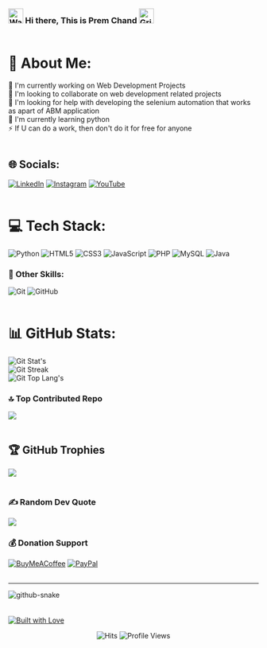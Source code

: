 <!-- ### 👋 Hi there, This is Prem Chand 😄 <br><br> 
### <img src="./Hi-HandWave.gif" width="35" height="35"/> Hi there, This is Prem Chand 😄 <br><br> -->
### <img src="https://raw.githubusercontent.com/Tarikul-Islam-Anik/Telegram-Animated-Emojis/main/People/Waving%20Hand.webp" alt="Waving Hand" width="30" height="30" /> Hi there, This is Prem Chand <img src="https://raw.githubusercontent.com/Tarikul-Islam-Anik/Telegram-Animated-Emojis/main/Smileys/Grinning%20Face%20With%20Smiling%20Eyes.webp" alt="Grinning Face With Smiling Eyes" width="30" height="30" /> <br><br>
<!-- ### <img src="https://raw.githubusercontent.com/Tarikul-Islam-Anik/Animated-Fluent-Emojis/master/Emojis/Hand%20gestures/Waving%20Hand.png" alt="Waving Hand" width="30" height="30" /> Hi there, This is Prem Chand <img src="https://raw.githubusercontent.com/Tarikul-Islam-Anik/Animated-Fluent-Emojis/master/Emojis/Smilies/Grinning%20Face%20with%20Big%20Eyes.png" alt="Grinning Face with Big Eyes" width="25" height="25" /> <br><br> -->

# 💫 About Me:
🔭 I'm currently working on Web Development Projects<br>
👯 I'm looking to collaborate on web development related projects<br>
🤝 I'm looking for help with developing the selenium automation that works as apart of ABM application<br>
🌱 I'm currently learning python<br>
⚡ If U can do a work, then don't do it for free for anyone<br><br>

## 🌐 Socials:
[![LinkedIn](https://img.shields.io/badge/LinkedIn-%230077B5.svg?logo=linkedin&logoColor=white)](https://linkedin.com/in/https://www.linkedin.com/in/premchand1710) 
[![Instagram](https://img.shields.io/badge/Instagram-%23E4405F.svg?logo=Instagram&logoColor=white)](https://instagram.com/perfect_prem_prb) 
[![YouTube](https://img.shields.io/badge/YouTube-%23FF0000.svg?logo=YouTube&logoColor=white)](https://www.youtube.com/@Tech4Gen) <br><br>

<!-- [![Behance](https://img.shields.io/badge/Behance-1769ff?logo=behance&logoColor=white)](https://behance.net/behance-username-here) 
[![Discord](https://img.shields.io/badge/Discord-%237289DA.svg?logo=discord&logoColor=white)](https://discord.gg/discord-username-here) 
[![Facebook](https://img.shields.io/badge/Facebook-%231877F2.svg?logo=Facebook&logoColor=white)](https://facebook.com/fb-username-here) 
[![Medium](https://img.shields.io/badge/Medium-12100E?logo=medium&logoColor=white)](https://medium.com/@medium-username-here) 
[![Pinterest](https://img.shields.io/badge/Pinterest-%23E60023.svg?logo=Pinterest&logoColor=white)](https://pinterest.com/pinterest-username-here) 
[![Quora](https://img.shields.io/badge/Quora-%23B92B27.svg?logo=Quora&logoColor=white)](https://quora.com/profile/quora-username-here) 
[![Reddit](https://img.shields.io/badge/Reddit-%23FF4500.svg?logo=Reddit&logoColor=white)](https://reddit.com/user/reddit-username-here) 
[![Stack Overflow](https://img.shields.io/badge/-Stackoverflow-FE7A16?logo=stack-overflow&logoColor=white)](https://stackoverflow.com/users/stackoverflow-userid-here) 
[![Twitch](https://img.shields.io/badge/Twitch-%239146FF.svg?logo=Twitch&logoColor=white)](https://twitch.tv/twitch-username-here) 
[![X](https://img.shields.io/badge/X-black.svg?logo=X&logoColor=white)](https://x.com/xtwitter-username-here)  
[![Codepen](https://img.shields.io/badge/Codepen-000000?logo=codepen&logoColor=white)](https://codepen.io/codepen-username-here) 
[![email](https://img.shields.io/badge/Email-D14836?logo=gmail&logoColor=white)](mailto:sampleemail@gmail.com) -->

# 💻 Tech Stack:
![Python](https://img.shields.io/badge/python-3670A0?style=flat&logo=python&logoColor=ffdd54) 
![HTML5](https://img.shields.io/badge/html5-%23E34F26.svg?style=flat&logo=html5&logoColor=white) 
![CSS3](https://img.shields.io/badge/css3-%231572B6.svg?style=flat&logo=css3&logoColor=white) 
![JavaScript](https://img.shields.io/badge/javascript-%23323330.svg?style=flat&logo=javascript&logoColor=%23F7DF1E) 
![PHP](https://img.shields.io/badge/php-%23777BB4.svg?style=flat&logo=php&logoColor=white) 
![MySQL](https://img.shields.io/badge/mysql-%2300f.svg?style=flat&logo=mysql&logoColor=white) 
![Java](https://img.shields.io/badge/java-%23ED8B00.svg?style=flat&logo=java&logoColor=white) <br>


### 🧮 Other Skills: 
![Git](https://img.shields.io/badge/git-%23F05033.svg?style=flat&logo=git&logoColor=white) 
![GitHub](https://img.shields.io/badge/github-%23121011.svg?style=flat&logo=github&logoColor=white) <br><br>

<!-- ![FastAPI](https://img.shields.io/badge/FastAPI-005571?style=flat&logo=fastapi) 
![Django](https://img.shields.io/badge/django-%23092E20.svg?style=flat&logo=django&logoColor=white) 
![MongoDB](https://img.shields.io/badge/MongoDB-%234ea94b.svg?style=flat&logo=mongodb&logoColor=white) 
![Postgres](https://img.shields.io/badge/postgres-%23316192.svg?style=flat&logo=postgresql&logoColor=white) 
![Figma](https://img.shields.io/badge/figma-%23F24E1E.svg?style=flat&logo=figma&logoColor=white) 
![Adobe Photoshop](https://img.shields.io/badge/adobe%20photoshop-%2331A8FF.svg?style=flat&logo=adobe%20photoshop&logoColor=white) 
![Canva](https://img.shields.io/badge/Canva-%2300C4CC.svg?style=flat&logo=Canva&logoColor=white) 
![Matplotlib](https://img.shields.io/badge/Matplotlib-%23ffffff.svg?style=flat&logo=Matplotlib&logoColor=black) 
![NumPy](https://img.shields.io/badge/numpy-%23013243.svg?style=flat&logo=numpy&logoColor=white) 
![Pandas](https://img.shields.io/badge/pandas-%23150458.svg?style=flat&logo=pandas&logoColor=white) 
![GitLab](https://img.shields.io/badge/gitlab-%23181717.svg?style=flat&logo=gitlab&logoColor=white) 
![Bitbucket](https://img.shields.io/badge/bitbucket-%230047B3.svg?style=flat&logo=bitbucket&logoColor=white)  
![Gitea](https://img.shields.io/badge/Gitea-34495E?style=flat&logo=gitea&logoColor=5D9425) -->

# 📊 GitHub Stats:
<!-- [![GitHub Streak](https://streak-stats.demolab.com?user=PremChandV&theme=gruvbox-duo&short_numbers=true)](https://git.io/streak-stats)<br/> -->
![Git Stat's](https://github-readme-stats.vercel.app/api?username=PremChandV&theme=gruvbox-duo&hide_border=false&include_all_commits=true&count_private=true&show_icons=true)<br/>
![Git Streak](https://nirzak-streak-stats.vercel.app/?user=PremChandV&theme=default&hide_border=false)<br/>
![Git Top Lang's](https://github-readme-stats.vercel.app/api/top-langs/?username=PremChandV&theme=gruvbox-duo&hide_border=false&include_all_commits=true&count_private=true&layout=compact) <br>

### 🔝 Top Contributed Repo
![](https://github-contributor-stats.vercel.app/api?username=PremChandV&limit=5&theme=tokyonight&combine_all_yearly_contributions=true) <br><br>

## 🏆 GitHub Trophies
<!-- ![](https://github-profile-trophy.vercel.app/?username=PremChandV&theme=radical&no-frame=false&no-bg=false&margin-w=4) -->
<img src="https://github-profile-trophy.vercel.app/?username=PremChandV&theme=juicyfresh&no-bg=true"/> <br><br>

### ✍️ Random Dev Quote
![](https://quotes-github-readme.vercel.app/api?type=horizontal&theme=radical) <br>

### 💰 Donation Support
  [![BuyMeACoffee](https://img.shields.io/badge/Buy%20Me%20a%20Coffee-ffdd00?style=for-the-badge&logo=buy-me-a-coffee&logoColor=black)](https://buymeacoffee.com/buyme-coffee-usename-here) 
  [![PayPal](https://img.shields.io/badge/PayPal-00457C?style=for-the-badge&logo=paypal&logoColor=white)](https://paypal.me/paypal.me-username-here) <br><br>

---

<picture>
  <source media="(prefers-color-scheme: dark)" srcset="https://raw.githubusercontent.com/tobiasmeyhoefer/tobiasmeyhoefer/output/github-snake-dark.svg" />
  <source media="(prefers-color-scheme: light)" srcset="https://raw.githubusercontent.com/tobiasmeyhoefer/tobiasmeyhoefer/output/github-snake.svg" />
  <img alt="github-snake" src="https://raw.githubusercontent.com/tobiasmeyhoefer/tobiasmeyhoefer/output/github-snake.svg" />
</picture> <br><br><br>

<!-- [![](https://visitcount.itsvg.in/api?id=PremChandV&icon=5&color=3)](https://visitcount.itsvg.in)
[![](https://visitcount.itsvg.in/api?id=PremChandV&label=Profile%20Views&color=0&icon=0&pretty=true)](https://visitcount.itsvg.in) 
[![Hits](https://hits.sh/github.com/PremChandV/PremChandV.svg)](https://hits.sh/github.com/PremChandV/PremChandV/)
![Profile Views](https://komarev.com/ghpvc/?username=PremChandV&color=brightgreen&abbreviated=true) -->
<a href="https://gruntjs.com/">
  <img src="https://gruntjs.com/builtwith.svg?label=Built with Love" alt="Built with Love">
</a>
<p align="center"> <img src="https://hits.sh/github.com/PremChandV.svg?label=Hits&extraCount=10" alt="Hits" /> 
  <img src="https://komarev.com/ghpvc/?username=PremChandV&color=brightgreen" alt="Profile Views" /> </p>

<!-- Proudly created with GPRM ( https://gprm.itsvg.in ) -->
